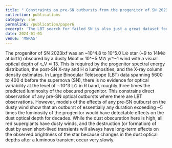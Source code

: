 ```yaml
---
title: " Constraints on pre-SN outbursts from the progenitor of SN 2023ixf using the Large Binocular Telescope"
collection: publications
category: sne
permalink: /publication/paper6
excerpt: 'The LBT search for failed SN is also just a great dataset for successful SNe.  The survey has been ongoing since 2008, and so we now have up to 15 years of archival observations that can be used to measure and constrain the pre-SN variability of the progenitor star.  We do exactly this for SN 2023ixf, finding no evidence for optical variability in our data.  We also put upper limits outbursts that we may have missed due to gaps in observation – namely, if the progenitor exceeded 5x its initial luminosity in an outburst, we would have been able to detect it because its long-lasting effects on the dust surrounding the progenitor.'
date: 2024-01-01
venue: 'MNRAS'
---
```


The progenitor of SN 2023ixf was an ~10^4.8 to 10^5.0 L⊙ star (~9 to 14M⊙ at birth) obscured by a dusty Mdot ≃ 10^−5 M⊙ yr^−1 wind with a visual optical depth of τ_V ≃ 13. This is required by the progenitor spectral energy distribution, the post-SN X-ray and H α luminosities, and the X-ray column density estimates. In Large Binocular Telescope (LBT) data spanning 5600 to 400 d before the supernova (SN), there is no evidence for optical variability at the level of ∼10^3 L⊙ in R band, roughly three times the predicted luminosity of the obscured progenitor. This constrains direct observation of any pre-SN optical outbursts where there are LBT observations. However, models of the effects of any pre-SN outburst on the dusty wind show that an outburst of essentially any duration exceeding ~5 times the luminosity of the progenitor would have detectable effects on the dust optical depth for decades. While the dust obscuration here is high, all red supergiants have dusty winds, and the destruction (or formation) of dust by even short-lived transients will always have long-term effects on the observed brightness of the star because changes in the dust optical depths after a luminous transient occur very slowly. 
